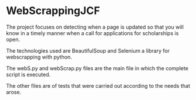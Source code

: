 # WebScrappingJCF
The project focuses on detecting when a page is updated so that you will know in a timely manner when a call for applications for scholarships is open.

The technologies used are BeautifulSoup and Selenium a library for webscrapping with python.

The webS.py and webScrap.py files are the main file in which the complete script is executed. 

The other files are of tests that were carried out according to the needs that arose.
